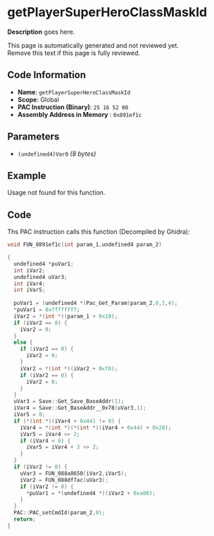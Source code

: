 # getPlayerSuperHeroClassMaskId

**Description** goes here.

This page is automatically generated and not reviewed yet.<br>Remove this text if this page is fully reviewed.

## Code Information

- **Name**: `getPlayerSuperHeroClassMaskId`
- **Scope**: Global
- **PAC Instruction (Binary)**: `25 16 52 00`
- **Assembly Address in Memory** : `0x891ef1c`

## Parameters

- `(undefined4)Var0` *(8 bytes)*

## Example

Usage not found for this function.

## Code

Ths PAC instruction calls this function (Decompiled by Ghidra):

```c
void FUN_0891ef1c(int param_1,undefined4 param_2)

{
  undefined4 *puVar1;
  int iVar2;
  undefined4 uVar3;
  int iVar4;
  int iVar5;
  
  puVar1 = (undefined4 *)Pac_Get_Param(param_2,0,1,4);
  *puVar1 = 0xffffffff;
  iVar2 = *(int *)(param_1 + 0x10);
  if (iVar2 == 0) {
    iVar2 = 0;
  }
  else {
    if (iVar2 == 0) {
      iVar2 = 0;
    }
    iVar2 = *(int *)(iVar2 + 0xf8);
    if (iVar2 == 0) {
      iVar2 = 0;
    }
  }
  uVar3 = Save::Get_Save_BaseAddr(1);
  iVar4 = Save::Get_BaseAddr__0x78(uVar3,1);
  iVar5 = 0;
  if (*(int *)(iVar4 + 0x44) != 0) {
    iVar4 = *(int *)(*(int *)(iVar4 + 0x44) + 0x28);
    iVar5 = iVar4 >> 2;
    if (iVar4 < 0) {
      iVar5 = iVar4 + 3 >> 2;
    }
  }
  if (iVar2 != 0) {
    uVar3 = FUN_088a8650(iVar2,iVar5);
    iVar2 = FUN_088df7ac(uVar3);
    if (iVar2 != 0) {
      *puVar1 = *(undefined4 *)(iVar2 + 0xa00);
    }
  }
  PAC::PAC_setCmdId(param_2,0);
  return;
}
```

